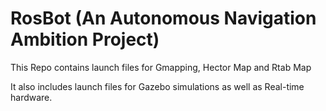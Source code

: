 # RosBot (An Autonomous Navigation Ambition Project)
This Repo contains launch files for Gmapping, Hector Map and Rtab Map 

It also includes launch files for Gazebo simulations as well as Real-time hardware.
